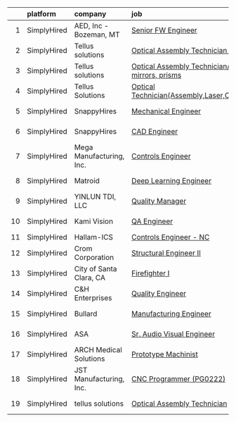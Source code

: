 

|    | platform    | company                  | job                                                                                                                                                                                     | update_time   | location        |
|---:|:------------|:-------------------------|:----------------------------------------------------------------------------------------------------------------------------------------------------------------------------------------|:--------------|:----------------|
|  1 | SimplyHired | AED, Inc - Bozeman, MT   | [Senior FW Engineer](https://www.simplyhired.com/job/zINmUZXgScoXXgS_gyiF3t60esMGL8VWIM8nJ8Kv2CvxPHXAK-fHew?q=visual+engineer)                                                          | Recently      | Bozeman, MT     |
|  2 | SimplyHired | Tellus solutions         | [Optical Assembly Technician (laser ,optical measuring equipment )](https://www.simplyhired.com/job/m72rTWp0-fSBF9LW7elHNghSjYp2WCJHHy0sooNTetTo3R76Vepu9Q?q=visual+engineer)           | Recently      | Santa Clara, CA |
|  3 | SimplyHired | Tellus solutions         | [Optical Assembly Technician/Optical components like lenses, mirrors, prisms](https://www.simplyhired.com/job/jLY-yv4xOQQq7o215F4pqmR3ixki8sdpfmympWz8Lp1R4YKYcNtCnQ?q=visual+engineer) | Recently      | Santa Clara, CA |
|  4 | SimplyHired | Tellus Solutions         | [Optical Technician(Assembly,Laser,Optical,Wafer,Manufacturing,Machine)](https://www.simplyhired.com/job/uV2jH2JVbQlEKqu6p0opeYHxIDJiYlu78TFuv8xDllp5fJLydh1qlA?q=visual+engineer)      | Recently      | Santa Clara, CA |
|  5 | SimplyHired | SnappyHires              | [Mechanical Engineer](https://www.simplyhired.com/job/6n9iMUb_c2KhEbCGr8pjSHfe2LkQD1XsNGf4AIntMZAcmDmlx6Sc8A?q=visual+engineer)                                                         | Recently      | Santa Clara, CA |
|  6 | SimplyHired | SnappyHires              | [CAD Engineer](https://www.simplyhired.com/job/R1Cl21r5OFWIy8Dr026wNlVAkVlzCGLDUg-KL6O3kbzuvaJ9Qb39BQ?q=visual+engineer)                                                                | Recently      | Santa Clara, CA |
|  7 | SimplyHired | Mega Manufacturing, Inc. | [Controls Engineer](https://www.simplyhired.com/job/A-PuLvSL_MSX4LQRH98oIWQQrXj2TQ7eGS_jFvpYgV-Fy8o4GRfiNw?q=visual+engineer)                                                           | Recently      | Rockford, IL    |
|  8 | SimplyHired | Matroid                  | [Deep Learning Engineer](https://www.simplyhired.com/job/xofsgD9Ha-DzI8J0O4RF8mXePRzpQB8OU0fnYUu5vL-7Ce7xljjeEg?q=visual+engineer)                                                      | Recently      | Palo Alto, CA   |
|  9 | SimplyHired | YINLUN TDI, LLC          | [Quality Manager](https://www.simplyhired.com/job/LUwtta6wQ5h9sc7WreBgfyh9gO_DqZZuY_J1Kika5VDBczYuh3ficw?q=visual+engineer)                                                             | Recently      | Morton, IL      |
| 10 | SimplyHired | Kami Vision              | [QA Engineer](https://www.simplyhired.com/job/djfIQmJQkp5d4uQVc5eQDO5xchDvZeXvZpXBSCpjD7vXNYtko9NDwQ?q=visual+engineer)                                                                 | Recently      | San Jose, CA    |
| 11 | SimplyHired | Hallam-ICS               | [Controls Engineer - NC](https://www.simplyhired.com/job/DOGd1C5hBebf7bjHF04ZQmod2c1lYghbzwR0BEiad8ecdQ1pyL6f4w?q=visual+engineer)                                                      | 13d           | Apex, NC        |
| 12 | SimplyHired | Crom Corporation         | [Structural Engineer II](https://www.simplyhired.com/job/_BvelAkuqzHO1DrJ-URNUdGMF2adOr3MasrKEx9ql3PeqnHINbK_0A?q=visual+engineer)                                                      | Recently      | Gainesville, FL |
| 13 | SimplyHired | City of Santa Clara, CA  | [Firefighter I](https://www.simplyhired.com/job/Rz9XRTXPH3_UfIbcEOQ3lEO1t-tyZ3pH9e7u13cwhs285j3c1c65CQ?q=visual+engineer)                                                               | Recently      | Santa Clara, CA |
| 14 | SimplyHired | C&H Enterprises          | [Quality Engineer](https://www.simplyhired.com/job/ZRAV9oH5LUhfO5VcFvTxVo48k4-YUJNsLEGiKUQHVtC2Oid_PNGnbQ?q=visual+engineer)                                                            | Recently      | Fremont, CA     |
| 15 | SimplyHired | Bullard                  | [Manufacturing Engineer](https://www.simplyhired.com/job/HA6LOzvvHyqR1qdolmF2J9YLLEYqCrt3305EyFYjD-Y31pLzZfaUaw?q=visual+engineer)                                                      | Recently      | Lexington, KY   |
| 16 | SimplyHired | ASA                      | [Sr. Audio Visual Engineer](https://www.simplyhired.com/job/u6HjEjOoK-LxAqZRk5lo7pkZ2qO5N5BIEqkDodoAOVOT9T7rFMTpMw?q=visual+engineer)                                                   | Recently      | Santa Clara, CA |
| 17 | SimplyHired | ARCH Medical Solutions   | [Prototype Machinist](https://www.simplyhired.com/job/3qjhPgNEYM3V1YFGt3BClhfZUEz6HA38LDIzjhiQ-NAw5rngCvoBfw?q=visual+engineer)                                                         | Recently      | Seabrook, NH    |
| 18 | SimplyHired | JST Manufacturing, Inc.  | [CNC Programmer (PG0222)](https://www.simplyhired.com/job/Z_7E3qtYe9vDTiiy3r98q8KZtJdEiwZVPPbRn-HrV1f2FCitKshIXg?q=visual+engineer)                                                     | Recently      | Meridian, ID    |
| 19 | SimplyHired | tellus solutions         | [Optical Assembly Technician](https://www.simplyhired.com/job/8dyLAPiDOFlP9vcDHH5B1lmNw_vFB0AwI8C8UKBOpn-6xN6FwR2NxQ?q=visual+engineer)                                                 | Recently      | Santa Clara, CA |